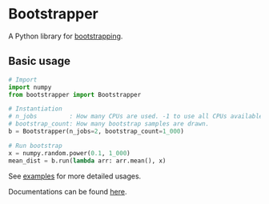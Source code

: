 # Bootstrapper
A Python library for [bootstrapping](https://en.wikipedia.org/wiki/Bootstrapping_%28statistics%29).

## Basic usage
```python
# Import
import numpy
from bootstrapper import Bootstrapper

# Instantiation
# n_jobs         : How many CPUs are used. -1 to use all CPUs available.
# bootstrap_count: How many bootstrap samples are drawn.
b = Bootstrapper(n_jobs=2, bootstrap_count=1_000)

# Run bootstrap
x = numpy.random.power(0.1, 1_000)
mean_dist = b.run(lambda arr: arr.mean(), x)
```

See [examples](examples) for more detailed usages.

Documentations can be found [here](https://ownshogo.github.io/bootstrapper/).
